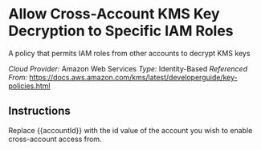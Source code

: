 # Allow Cross-Account KMS Key Decryption to Specific IAM Roles
A policy that permits IAM roles from other accounts to decrypt KMS keys

*Cloud Provider:* Amazon Web Services
*Type:* Identity-Based
*Referenced From:* https://docs.aws.amazon.com/kms/latest/developerguide/key-policies.html

## Instructions
Replace {{accountId}} with the id value of the account you wish to enable cross-account access from. 